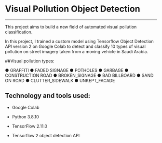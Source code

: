 # Visual Pollution Object Detection

------

This project aims to build a new field of automated visual pollution classification.


In this project, I trained a custom model using Tensorflow Object Detection API version 2 on Google Colab to detect and classify 10 types of visual pollution on street imagery taken from a moving vehicle in Saudi Arabia.


##Visual pollution types:


● GRAFFITI
● FADED SIGNAGE
● POTHOLES
● GARBAGE
● CONSTRUCTION ROAD
● BROKEN_SIGNAGE
● BAD BILLBOARD
● SAND ON ROAD
● CLUTTER_SIDEWALK
● UNKEPT_FACADE


## Technology and tools used:

* Google Colab

* Python 3.8.10

* TensorFlow 2.11.0

* Tensorflow 2 object detection API


